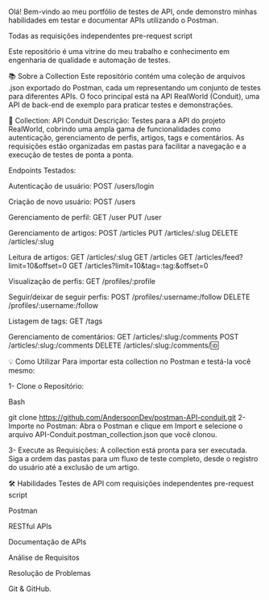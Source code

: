 Olá! Bem-vindo ao meu portfólio de testes de API, onde demonstro minhas habilidades em testar e documentar APIs utilizando o Postman.

Todas as requisições independentes pre-request script

Este repositório é uma vitrine do meu trabalho e conhecimento em engenharia de qualidade e automação de testes.

📚 Sobre a Collection
Este repositório contém uma coleção de arquivos .json exportado do Postman, cada um representando um conjunto de testes para diferentes APIs. 
O foco principal está na API RealWorld (Conduit), uma API de back-end de exemplo para praticar testes e demonstrações.

🔐 Collection: API Conduit
Descrição: Testes para a API do projeto RealWorld, cobrindo uma ampla gama de funcionalidades como autenticação, gerenciamento de perfis, artigos, tags e comentários. 
As requisições estão organizadas em pastas para facilitar a navegação e a execução de testes de ponta a ponta.

Endpoints Testados:

Autenticação de usuário:
POST /users/login

Criação de novo usuário:
POST /users

Gerenciamento de perfil:
GET /user
PUT /user

Gerenciamento de artigos:
POST /articles
PUT /articles/:slug
DELETE /articles/:slug

Leitura de artigos:
GET /articles/:slug
GET /articles
GET /articles/feed?limit=10&offset=0
GET /articles?limit=10&tag=:tag:&offset=0

Visualização de perfis:
GET /profiles/:profile

Seguir/deixar de seguir perfis:
POST /profiles/:username:/follow
DELETE /profiles/:username:/follow

Listagem de tags:
GET /tags

Gerenciamento de comentários:
GET /articles/:slug:/comments
POST /articles/:slug:/comments
DELETE /articles/:slug:/comments/:id:

💡 Como Utilizar
Para importar esta collection no Postman e testá-la você mesmo:

1- Clone o Repositório:

Bash

git clone https://github.com/AndersoonDev/postman-API-conduit.git
2- Importe no Postman: Abra o Postman e clique em Import e selecione o arquivo API-Conduit.postman_collection.json que você clonou.

3- Execute as Requisições: A collection está pronta para ser executada. 
Siga a ordem das pastas para um fluxo de teste completo, desde o registro do usuário até a exclusão de um artigo.

🛠️ Habilidades
Testes de API com requisições independentes pre-request script

Postman

RESTful APIs

Documentação de APIs

Análise de Requisitos

Resolução de Problemas

Git & GitHub.
